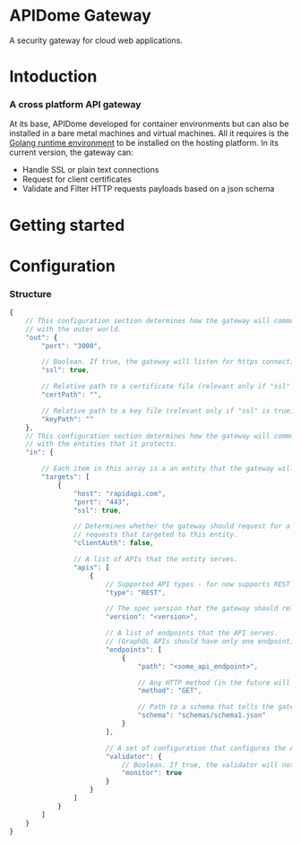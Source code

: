 # APIDome Gateway
A security gateway for cloud web applications.

# Intoduction
### A cross platform API gateway
At its base, APIDome developed for container environments but can also be installed in a bare metal machines and virtual machines. All it requires is the [Golang runtime environment](https://golang.org/) to be installed on the hosting platform.
In its current version, the gateway can:
- Handle SSL or plain text connections
- Request for client certificates
- Validate and Filter HTTP requests payloads based on a json schema


# Getting started

# Configuration
### Structure

```js
{
    // This configuration section determines how the gateway will communicate
    // with the outer world.
    "out": {
        "port": "3000",

        // Boolean. If true, the gateway will listen for https connections.
        "ssl": true,

        // Relative path to a certificate file (relevant only if "ssl" is true).
        "certPath": "",

        // Relative path to a key file (relevant only if "ssl" is true).
        "keyPath": ""
    },
    // This configuration section determines how the gateway will communicate
    // with the entities that it protects.
    "in": {

        // Each item in this array is a an entity that the gateway will proxy requests to.
        "targets": [
            {
                "host": "rapidapi.com",
                "port": "443",
                "ssl": true,

                // Determines whether the gateway should request for a user certicicate for
                // requests that targeted to this entity.
                "clientAuth": false,

                // A list of APIs that the entity serves.
                "apis": [
                    {
                        // Supported API types - for now supports REST APIs only.
                        "type": "REST",

                        // The spec version that the gateway should rely on.
                        "version": "<version>",

                        // A list of endpoints that the API serves.
                        // (GraphQL APIs should have only one endpoint)
                        "endpoints": [
                            {
                                "path": "<some_api_endpoint>",

                                // Any HTTP method (in the future will accept an array of method).
                                "method": "GET",

                                // Path to a schema that tells the gateway how to validate requests.
                                "schema": "schemas/schema1.json"
                            }
                        ],

                        // A set of configuration that configures the API validator behaviour.
                        "validator": {
                            // Boolean. If true, the validator will not block requests, only log.
                            "monitor": true
                        }
                    }
                ]
            }
        ]
    }
}
```
